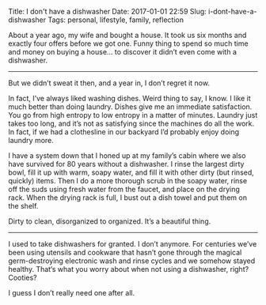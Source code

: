 Title: I don't have a dishwasher
Date: 2017-01-01 22:59
Slug: i-dont-have-a-dishwasher
Tags: personal, lifestyle, family, reflection

About a year ago, my wife and bought a house. It took us six months and exactly four offers before we got one. Funny thing to spend so much time and money on buying a house… to discover it didn’t even come with a dishwasher.

---

But we didn’t sweat it then, and a year in, I don’t regret it now.

In fact, I’ve always liked washing dishes. Weird thing to say, I know. I like it much better than doing laundry. Dishes give me an immediate satisfaction. You go from high entropy to low entropy in a matter of minutes. Laundry just takes too long, and it’s not as satisfying since the machines do all the work. In fact, if we had a clothesline in our backyard I’d probably enjoy doing laundry more.

I have a system down that I honed up at my family’s cabin where we also have survived for 80 years without a dishwasher. I rinse the largest dirty bowl, fill it up with warm, soapy water, and fill it with other dirty (but rinsed, quickly) items. Then I do a more thorough scrub in the soapy water, rinse off the suds using fresh water from the faucet, and place on the drying rack. When the drying rack is full, I bust out a dish towel and put them on the shelf.

Dirty to clean, disorganized to organized. It’s a beautiful thing.

---

I used to take dishwashers for granted. I don’t anymore. For centuries we’ve been using utensils and cookware that hasn’t gone through the magical germ-destroying electronic wash and rinse cycles and we somehow stayed healthy. That‘s what you worry about when not using a dishwasher, right? Cooties?

I guess I don’t really need one after all.
